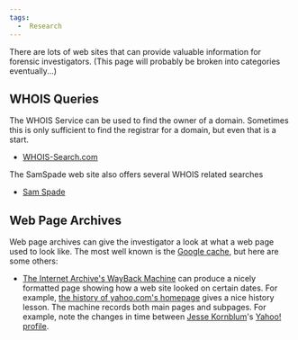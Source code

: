 ```yaml
---
tags:
  -  Research 
---
```

There are lots of web sites that can provide valuable information for
forensic investigators. (This page will probably be broken into
categories eventually...)

## WHOIS Queries

The WHOIS Service can be used to find the owner of a domain. Sometimes
this is only sufficient to find the registrar for a domain, but even
that is a start.

- [WHOIS-Search.com](http://whois-search.com/)

The SamSpade web site also offers several WHOIS related searches

- [Sam Spade](http://www.samspade.org/)

## Web Page Archives

Web page archives can give the investigator a look at what a web page
used to look like. The most well known is the [Google
cache](http://www.google.com/help/features.html#cached), but here are
some others:

- [The Internet Archive's WayBack Machine](http://web.archive.org) can
  produce a nicely formatted page showing how a web site looked on
  certain dates. For example, [the history of yahoo.com's
  homepage](http://web.archive.org/web/*/http://www.yahoo.com/) gives a
  nice history lesson. The machine records both main pages and subpages.
  For example, note the changes in time between [Jesse
  Kornblum](jesse_kornblum.md)'s [Yahoo!
  profile](http://web.archive.org/web/*/http://www.profiles.yahoo.com/jessekornblum).